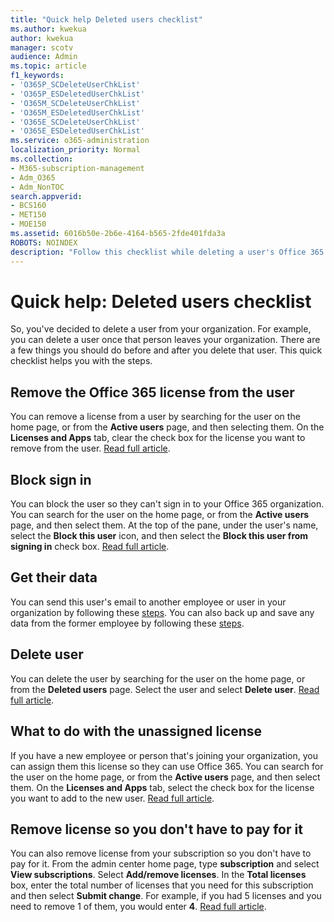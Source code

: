 ```yaml
---
title: "Quick help Deleted users checklist"
ms.author: kwekua
author: kwekua
manager: scotv
audience: Admin
ms.topic: article
f1_keywords:
- 'O365P_SCDeleteUserChkList'
- 'O365P_ESDeletedUserChkList'
- 'O365M_SCDeleteUserChkList'
- 'O365M_ESDeletedUserChkList'
- 'O365E_SCDeleteUserChkList'
- 'O365E_ESDeletedUserChkList'
ms.service: o365-administration
localization_priority: Normal
ms.collection: 
- M365-subscription-management 
- Adm_O365
- Adm_NonTOC
search.appverid:
- BCS160
- MET150
- MOE150
ms.assetid: 6016b50e-2b6e-4164-b565-2fde401fda3a
ROBOTS: NOINDEX
description: "Follow this checklist while deleting a user's Office 365 account."
---
```


# Quick help: Deleted users checklist

So, you've decided to delete a user from your organization. For example, you can delete a user once that person leaves your organization. There are a few things you should do before and after you delete that user. This quick checklist helps you with the steps.
  
## Remove the Office 365 license from the user

You can remove a license from a user by searching for the user on the home page, or from the **Active users** page, and then selecting them. On the **Licenses and Apps** tab, clear the check box for the license you want to remove from the user. [Read full article](../manage/remove-licenses-from-users.md).
  
## Block sign in

You can block the user so they can't sign in to your Office 365 organization. You can search for the user on the home page, or from the **Active users** page, and then select them. At the top of the pane, under the user's name, select the **Block this user** icon, and then select the **Block this user from signing in** check box. [Read full article](../add-users/assign-admin-roles.md).
  
## Get their data

You can send this user's email to another employee or user in your organization by following these [steps](../add-users/remove-former-employee.md). You can also back up and save any data from the former employee by following these [steps](../add-users/get-access-to-and-back-up-a-former-user-s-data.md).
  
## Delete user

You can delete the user by searching for the user on the home page, or from the **Deleted users** page. Select the user and select **Delete user**. [Read full article](../add-users/delete-a-user.md).
  
## What to do with the unassigned license

If you have a new employee or person that's joining your organization, you can assign them this license so they can use Office 365. You can search for the user on the home page, or from the **Active users** page, and then select them. On the **Licenses and Apps** tab, select the check box for the license you want to add to the new user. [Read full article](../manage/assign-licenses-to-users.md).
  
## Remove license so you don't have to pay for it

You can also remove license from your subscription so you don't have to pay for it. From the admin center home page, type **subscription** and select **View subscriptions**. Select **Add/remove licenses**. In the **Total licenses** box, enter the total number of licenses that you need for this subscription and then select **Submit change**. For example, if you had 5 licenses and you need to remove 1 of them, you would enter **4**. [Read full article](../subscriptions-and-billing/remove-licenses-from-subscription.md).
  

